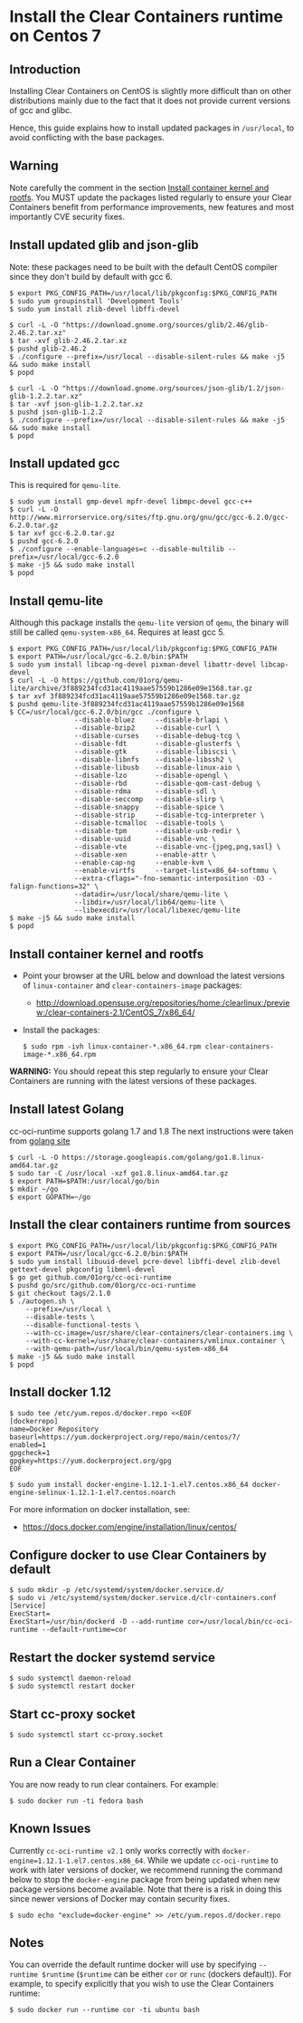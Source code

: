 # Install the Clear Containers runtime on Centos 7


## Introduction

Installing Clear Containers on CentOS is slightly more difficult than on other distributions mainly due to the fact that it does not provide current versions of gcc and glibc.

Hence, this guide explains how to install updated packages in `/usr/local`, to avoid conflicting with the base packages.

## Warning

Note carefully the comment in the section [Install container kernel and rootfs](#install-container-kernel-and-rootfs). You MUST update the packages listed regularly to ensure your Clear Containers benefit from performance improvements, new features and most importantly CVE security fixes.

## Install updated glib and json-glib

Note: these packages need to be built with the default CentOS compiler since they don't build by default with gcc 6.

```
$ export PKG_CONFIG_PATH=/usr/local/lib/pkgconfig:$PKG_CONFIG_PATH
$ sudo yum groupinstall 'Development Tools'
$ sudo yum install zlib-devel libffi-devel

$ curl -L -O "https://download.gnome.org/sources/glib/2.46/glib-2.46.2.tar.xz"
$ tar -xvf glib-2.46.2.tar.xz
$ pushd glib-2.46.2
$ ./configure --prefix=/usr/local --disable-silent-rules && make -j5 && sudo make install
$ popd

$ curl -L -O "https://download.gnome.org/sources/json-glib/1.2/json-glib-1.2.2.tar.xz"
$ tar -xvf json-glib-1.2.2.tar.xz
$ pushd json-glib-1.2.2
$ ./configure --prefix=/usr/local --disable-silent-rules && make -j5 && sudo make install
$ popd

```

## Install updated gcc

This is required for `qemu-lite`.

```
$ sudo yum install gmp-devel mpfr-devel libmpc-devel gcc-c++
$ curl -L -O http://www.mirrorservice.org/sites/ftp.gnu.org/gnu/gcc/gcc-6.2.0/gcc-6.2.0.tar.gz
$ tar xvf gcc-6.2.0.tar.gz
$ pushd gcc-6.2.0
$ ./configure --enable-languages=c --disable-multilib --prefix=/usr/local/gcc-6.2.0
$ make -j5 && sudo make install
$ popd
```

## Install qemu-lite

Although this package installs the `qemu-lite` version of `qemu`, the binary will still be called `qemu-system-x86_64`.
Requires at least gcc 5.

```
$ export PKG_CONFIG_PATH=/usr/local/lib/pkgconfig:$PKG_CONFIG_PATH
$ export PATH=/usr/local/gcc-6.2.0/bin:$PATH
$ sudo yum install libcap-ng-devel pixman-devel libattr-devel libcap-devel
$ curl -L -O https://github.com/01org/qemu-lite/archive/3f889234fcd31ac4119aae57559b1286e09e1568.tar.gz
$ tar xvf 3f889234fcd31ac4119aae57559b1286e09e1568.tar.gz
$ pushd qemu-lite-3f889234fcd31ac4119aae57559b1286e09e1568
$ CC=/usr/local/gcc-6.2.0/bin/gcc ./configure \
				--disable-bluez 	--disable-brlapi \
				--disable-bzip2 	--disable-curl \
				--disable-curses 	--disable-debug-tcg \
				--disable-fdt 		--disable-glusterfs \
				--disable-gtk 		--disable-libiscsi \
				--disable-libnfs 	--disable-libssh2 \
				--disable-libusb 	--disable-linux-aio \
				--disable-lzo 		--disable-opengl \
				--disable-rbd 		--disable-qom-cast-debug \
				--disable-rdma 		--disable-sdl \
				--disable-seccomp 	--disable-slirp \
				--disable-snappy 	--disable-spice \
				--disable-strip	 	--disable-tcg-interpreter \
				--disable-tcmalloc	--disable-tools \
				--disable-tpm 		--disable-usb-redir \
				--disable-uuid 		--disable-vnc \
				--disable-vte 		--disable-vnc-{jpeg,png,sasl} \
				--disable-xen 		--enable-attr \
				--enable-cap-ng 	--enable-kvm \
				--enable-virtfs 	--target-list=x86_64-softmmu \
				--extra-cflags="-fno-semantic-interposition -O3 -falign-functions=32" \
				--datadir=/usr/local/share/qemu-lite \
				--libdir=/usr/local/lib64/qemu-lite \
				--libexecdir=/usr/local/libexec/qemu-lite
$ make -j5 && sudo make install
$ popd
```

## Install container kernel and rootfs

- Point your browser at the URL below and download the latest versions of `linux-container` and `clear-containers-image` packages:
	- http://download.opensuse.org/repositories/home:/clearlinux:/preview:/clear-containers-2.1/CentOS_7/x86_64/
- Install the packages:

	 ```
	 $ sudo rpm -ivh linux-container-*.x86_64.rpm clear-containers-image-*.x86_64.rpm
	 ```

**WARNING:** You should repeat this step regularly to ensure your Clear Containers are running with the latest versions of these packages.


## Install latest Golang

cc-oci-runtime supports golang 1.7 and 1.8
The next instructions were taken from [golang site](https://golang.org/doc/install)

```
$ curl -L -O https://storage.googleapis.com/golang/go1.8.linux-amd64.tar.gz
$ sudo tar -C /usr/local -xzf go1.8.linux-amd64.tar.gz
$ export PATH=$PATH:/usr/local/go/bin
$ mkdir ~/go
$ export GOPATH=~/go

```

## Install the clear containers runtime from sources

```
$ export PKG_CONFIG_PATH=/usr/local/lib/pkgconfig:$PKG_CONFIG_PATH
$ export PATH=/usr/local/gcc-6.2.0/bin:$PATH
$ sudo yum install libuuid-devel pcre-devel libffi-devel zlib-devel gettext-devel pkgconfig libmnl-devel
$ go get github.com/01org/cc-oci-runtime
$ pushd go/src/github.com/01org/cc-oci-runtime
$ git checkout tags/2.1.0
$ ./autogen.sh \
	--prefix=/usr/local \
	--disable-tests \
	--disable-functional-tests \
	--with-cc-image=/usr/share/clear-containers/clear-containers.img \
	--with-cc-kernel=/usr/share/clear-containers/vmlinux.container \
	--with-qemu-path=/usr/local/bin/qemu-system-x86_64
$ make -j5 && sudo make install
$ popd

```

## Install docker 1.12

```
$ sudo tee /etc/yum.repos.d/docker.repo <<EOF
[dockerrepo]
name=Docker Repository
baseurl=https://yum.dockerproject.org/repo/main/centos/7/
enabled=1
gpgcheck=1
gpgkey=https://yum.dockerproject.org/gpg
EOF

$ sudo yum install docker-engine-1.12.1-1.el7.centos.x86_64 docker-engine-selinux-1.12.1-1.el7.centos.noarch

```

For more information on docker installation, see:
- https://docs.docker.com/engine/installation/linux/centos/


## Configure docker to use Clear Containers by default

```
$ sudo mkdir -p /etc/systemd/system/docker.service.d/
$ sudo vi /etc/systemd/system/docker.service.d/clr-containers.conf
[Service]
ExecStart=
ExecStart=/usr/bin/dockerd -D --add-runtime cor=/usr/local/bin/cc-oci-runtime --default-runtime=cor
```

## Restart the docker systemd service

```
$ sudo systemctl daemon-reload
$ sudo systemctl restart docker
```

## Start cc-proxy socket

```
$ sudo systemctl start cc-proxy.socket
```

## Run a Clear Container
You are now ready to run clear containers. For example:

```
$ sudo docker run -ti fedora bash
```

## Known Issues

Currently `cc-oci-runtime v2.1` only works correctly with `docker-engine=1.12.1-1.el7.centos.x86_64`. While we update `cc-oci-runtime` to work with later versions of docker, we recommend running the command below to stop the `docker-engine` package from being updated when new package versions become available. Note that there is a risk in doing this since newer versions of Docker may contain security fixes.

```
$ sudo echo "exclude=docker-engine" >> /etc/yum.repos.d/docker.repo
```

## Notes
You can override the default runtime docker will use by specifying `--runtime $runtime` (`$runtime` can be either `cor` or `runc` (dockers default)). For example, to specify explicitly that you wish to use the Clear Containers runtime:

```
$ sudo docker run --runtime cor -ti ubuntu bash
```
